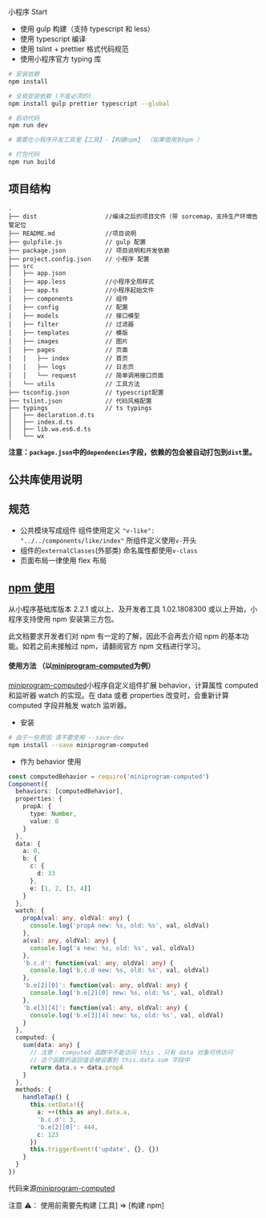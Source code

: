小程序 Start

- 使用 gulp 构建（支持 typescript 和 less）
- 使用 typescript 编译
- 使用 tslint + prettier 格式代码规范
- 使用小程序官方 typing 库

```sh
# 安装依赖
npm install

# 全局安装依赖 (不是必须的)
npm install gulp prettier typescript --global

# 启动代码
npm run dev

# 需要在小程序开发工具里【工具】-【构建npm】 （如果使用到npm ）

# 打包代码
npm run build
```

## 项目结构

```
.
├── dist                   //编译之后的项目文件（带 sorcemap，支持生产环境告警定位
├── README.md              //项目说明
├── gulpfile.js            // gulp 配置
├── package.json           // 项目说明和开发依赖
├── project.config.json    // 小程序 配置
├── src
│   ├── app.json
│   ├── app.less           //小程序全局样式
│   ├── app.ts             //小程序起始文件
│   ├── components         // 组件
│   ├── config             // 配置
│   ├── models             // 接口模型
│   ├── filter             // 过滤器
│   ├── templates          // 模版
│   ├── images             // 图片
│   ├── pages              // 页面
│   │   ├── index          // 首页
│   │   ├── logs           // 日志页
│   │   └── request        // 简单调用接口页面
│   └── utils              // 工具方法
├── tsconfig.json          // typescript配置
├── tslint.json            // 代码风格配置
├── typings                // ts typings
│   ├── declaration.d.ts
│   ├── index.d.ts
│   ├── lib.wa.es6.d.ts
│   └── wx
```

**注意：`package.json`中的`dependencies`字段，依赖的包会被自动打包到`dist`里。**

## 公共库使用说明

## 规范

- 公共模块写成组件 组件使用定义 `"v-like": "../../components/like/index"` 所组件定义使用`v-`开头
- 组件的`externalClasses`(外部类) 命名属性都使用`v-class`
- 页面布局一律使用 flex 布局

## [npm 使用](https://developers.weixin.qq.com/miniprogram/dev/devtools/npm.html)

从小程序基础库版本 2.2.1 或以上、及开发者工具 1.02.1808300 或以上开始，小程序支持使用 npm 安装第三方包。

此文档要求开发者们对 npm 有一定的了解，因此不会再去介绍 npm 的基本功能。如若之前未接触过 npm，请翻阅官方 npm 文档进行学习。

#### 使用方法 （以[miniprogram-computed](https://github.com/wechat-miniprogram/computed)为例）

[miniprogram-computed](https://github.com/wechat-miniprogram/computed)小程序自定义组件扩展 behavior，计算属性 computed 和监听器 watch 的实现。在 data 或者 properties 改变时，会重新计算 computed 字段并触发 watch 监听器。

- 安装

```sh
# 由于一些原因 请不要使用 --save-dev
npm install --save miniprogram-computed
```

- 作为 behavior 使用

```ts
const computedBehavior = require('miniprogram-computed')
Component({
  behaviors: [computedBehavior],
  properties: {
    propA: {
      type: Number,
      value: 0
    }
  },
  data: {
    a: 0,
    b: {
      c: {
        d: 33
      },
      e: [1, 2, [3, 4]]
    }
  },
  watch: {
    propA(val: any, oldVal: any) {
      console.log('propA new: %s, old: %s', val, oldVal)
    },
    a(val: any, oldVal: any) {
      console.log('a new: %s, old: %s', val, oldVal)
    },
    'b.c.d': function(val: any, oldVal: any) {
      console.log('b.c.d new: %s, old: %s', val, oldVal)
    },
    'b.e[2][0]': function(val: any, oldVal: any) {
      console.log('b.e[2][0] new: %s, old: %s', val, oldVal)
    },
    'b.e[3][4]': function(val: any, oldVal: any) {
      console.log('b.e[3][4] new: %s, old: %s', val, oldVal)
    }
  },
  computed: {
    sum(data: any) {
      // 注意： computed 函数中不能访问 this ，只有 data 对象可供访问
      // 这个函数的返回值会被设置到 this.data.sum 字段中
      return data.a + data.propA
    }
  },
  methods: {
    handleTap() {
      this.setData!({
        a: ++(this as any).data.a,
        'b.c.d': 3,
        'b.e[2][0]': 444,
        c: 123
      })
      this.triggerEvent!('update', {}, {})
    }
  }
})
```

代码来源[miniprogram-computed](https://github.com/wechat-miniprogram/computed)

注意 ⚠️： 使用前需要先构建 [工具] => [构建 npm]
